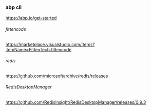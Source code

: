 
### abp cli
https://abp.io/get-started

###### fittencode
https://marketplace.visualstudio.com/items?itemName=FittenTech.fittencode



###### redis
https://github.com/microsoftarchive/redis/releases

###### RedisDesktopManager
https://github.com/RedisInsight/RedisDesktopManager/releases/0.9.3






